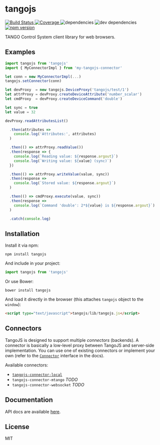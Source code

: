 # tangojs

[ ![Build Status](https://img.shields.io/travis/mliszcz/tangojs.svg)
](https://travis-ci.org/mliszcz/tangojs)
[ ![Coverage](https://img.shields.io/codecov/c/github/mliszcz/tangojs.svg)
](https://codecov.io/github/mliszcz/tangojs)
![dependencies](https://img.shields.io/david/mliszcz/tangojs.svg)
![dev dependencies](https://img.shields.io/david/dev/mliszcz/tangojs.svg)
[ ![npm version](https://img.shields.io/npm/v/tangojs.svg)
](https://www.npmjs.com/package/tangojs)

TANGO Control System client library for web browsers.

## Examples
```javascript
import tangojs from 'tangojs'
import { MyConnectorImpl } from 'my-tangojs-connector'

let conn = new MyConnectorImpl(...)
tangojs.setConnector(conn)

let devProxy  = new tangojs.DeviceProxy('tangojs/test/1')
let attrProxy = devProxy.createDeviceAttribute('number_scalar')
let cmdProxy  = devProxy.createDeviceCommand('double')

let sync = true
let value = 32

devProxy.readAttributesList()

  .then(attributes =>
    console.log('Attributes:', attributes)
  )

  .then(() => attrProxy.readValue())
  .then(response => {
    console.log(`Reading value: ${response.argout}`)
    console.log(`Writing value: ${value} (sync)`)
  })

  .then(() => attrProxy.writeValue(value, sync))
  .then(response =>
    console.log(`Stored value: ${response.argout}`)
  )

  .then(() => cmdProxy.execute(value, sync))
  .then(response =>
    console.log(`Command 'double': 2*${value} is ${response.argout}`)
  )

  .catch(console.log)

```

## Installation

Install it via npm:
```shell
npm install tangojs
```

And include in your project:
```javascript
import tangojs from 'tangojs'
```

Or use Bower:
```shell
bower install tangojs
```

And load it directly in the browser (this attaches `tangojs` object to the `window`):
```html
<script type="text/javascript">tangojs/lib/tangojs.js</script>
```

## Connectors
TangoJS is designed to support multiple *connectors* (backends).
A connector is basically a low-level proxy between TangoJS
and server-side implementation. You can use one of existing
connectors or implement your own (refer to the
[`Connector`](https://mliszcz.github.io/tangojs/class/src/tangojs/Connector.js~Connector.html)
interface in the docs).

Available connectors:

* [`tangojs-connector-local`](https://github.com/mliszcz/tangojs-connector-local)
* `tangojs-connector-mtango` *TODO*
* `tangojs-connector-websocket` *TODO*

## Documentation
API docs are available [here](http://mliszcz.github.io/tangojs).

## License
MIT
